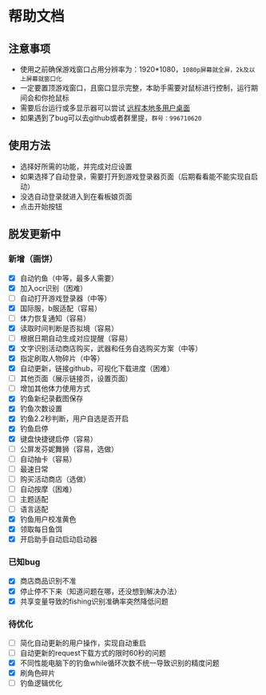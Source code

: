 # 帮助文档
## 注意事项

* 使用之前确保游戏窗口占用分辨率为：1920*1080，`1080p屏幕就全屏，2k及以上屏幕就窗口化`
* 一定要置顶游戏窗口，且窗口显示完整，本助手需要对鼠标进行控制，运行期间会和你抢鼠标
* 需要后台运行或多显示器可以尝试 [远程本地多用户桌面](https://www.bilibili.com/read/cv24286313/)
* 如果遇到了bug可以去github或者群里提，`群号：996710620`
## 使用方法
* 选择好所需的功能，并完成对应设置
* 如果选择了自动登录，需要打开到游戏登录器页面（后期看看能不能实现自启动）
* 没选自动登录就进入到在看板娘页面
* 点击开始按钮
## 脱发更新中
### 新增（画饼）
* [X] 自动钓鱼（中等，最多人需要）
* [X] 加入ocr识别（困难）
* [ ] 自动打开游戏登录器（中等）
* [X] 国际服，b服适配（容易）
* [ ] 体力恢复通知（容易）
* [X] 读取时间判断是否拟境（容易）
* [ ] 根据日期自动生成对应提醒（容易）
* [X] 文字识别活动商店购买，武器和任务自选购买方案（中等）
* [X] 指定刷取人物碎片（中等）
* [X] 自动更新，链接github，可视化下载进度（困难）
* [ ] 其他页面（展示链接页，设置页面）
* [ ] 增加其他体力使用方式
* [X] 钓鱼新纪录截图保存
* [X] 钓鱼次数设置
* [X] 钓鱼2.2秒判断，用户自选是否开启
* [X] 钓鱼启停
* [X] 键盘快捷键启停（容易）
* [ ] 公屏发芬妮舞狮（容易，选做）
* [ ] 自动抽卡（容易）
* [ ] 最速日常
* [ ] 购买活动商店（选做）
* [ ] 自动按摩（困难）
* [ ] 主题适配
* [ ] 语言适配
* [X] 钓鱼用户校准黄色
* [X] 领取每日鱼饵
* [X] 开启助手自动启动启动器
### 已知bug
* [X] 商店商品识别不准
* [X] 停止停不下来（知道问题在哪，还没想到解决办法）
* [X] 共享变量导致的fishing识别准确率突然降低问题
### 待优化
* [ ] 简化自动更新的用户操作，实现自动重启
* [ ] 自动更新的request下载方式的限时60秒的问题
* [X] 不同性能电脑下的钓鱼while循环次数不统一导致识别的精度问题
* [X] 刷角色碎片
* [ ] 钓鱼逻辑优化